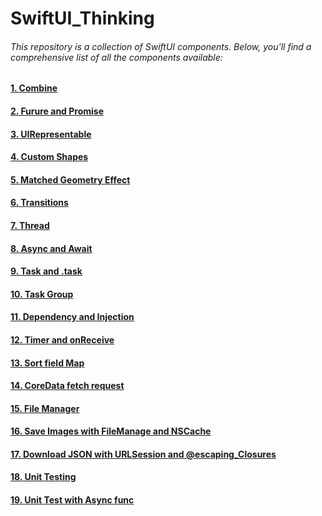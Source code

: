 # SwiftUI_Thinking

###### This repository is a collection of SwiftUI components. Below, you'll find a comprehensive list of all the components available:

#### [1. Combine](https://github.com/hoangquangbao/SwiftUI_Thinking/tree/combine)
#### [2. Furure and Promise](https://github.com/hoangquangbao/SwiftUI_Thinking/tree/futures_and_promises)
#### [3. UIRepresentable](https://github.com/hoangquangbao/SwiftUI_Thinking/tree/uiviewpresentable)
#### [4. Custom Shapes](https://github.com/hoangquangbao/SwiftUI_Thinking/tree/custom_shapes)
#### [5. Matched Geometry Effect](https://github.com/hoangquangbao/SwiftUI_Thinking/tree/matched_geometry_effect)
#### [6. Transitions](https://github.com/hoangquangbao/SwiftUI_Thinking/tree/transitions)
#### [7. Thread](https://github.com/hoangquangbao/SwiftUI_Thinking/tree/thread)
#### [8. Async and Await](https://github.com/hoangquangbao/SwiftUI_Thinking/tree/async_await)
#### [9. Task and .task](https://github.com/hoangquangbao/SwiftUI_Thinking/tree/task_and_.task)
#### [10. Task Group](https://github.com/hoangquangbao/SwiftUI_Thinking/tree/taskGroup)
#### [11. Dependency and Injection](https://github.com/hoangquangbao/SwiftUI_Thinking/tree/dependency_injection)
#### [12. Timer and onReceive](https://github.com/hoangquangbao/SwiftUI_Thinking/tree/timer_onReceive)
#### [13. Sort field Map](https://github.com/hoangquangbao/SwiftUI_Thinking/tree/soft_field_map)
#### [14. CoreData fetch request](https://github.com/hoangquangbao/SwiftUI_Thinking/tree/coredata_fetchRequest)
#### [15. File Manager](https://github.com/hoangquangbao/SwiftUI_Thinking/tree/fileManager)
#### [16. Save Images with FileManage and NSCache](https://github.com/hoangquangbao/SwiftUI_Thinking/tree/download-save-image-FileManager-NSCache)
#### [17. Download JSON with URLSession and @escaping_Closures](https://github.com/hoangquangbao/SwiftUI_Thinking/tree/download_JSON_with_urlsession_and_escaping_closures)
#### [18. Unit Testing](https://github.com/hoangquangbao/SwiftUI_Thinking/tree/unit_testing)
#### [19. Unit Test with Async func](https://github.com/hoangquangbao/SwiftUI_Thinking/tree/testing_async_func)
